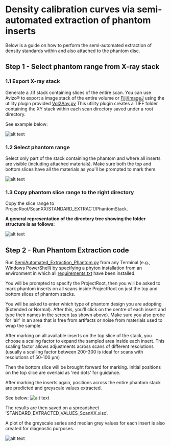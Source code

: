 # Density calibration curves via semi-automated extraction of phantom inserts

Below is a guide on how to perform the semi-automated extraction of density standards within and also attached to the phantom disc.

## Step 1 - Select phantom range from X-ray stack 

### 1.1 Export X-ray stack
Generate a .tif stack containing slices of the entire scan. You can use Avizo® to export a image stack of the entire volume or 
[Fiji/ImageJ](https://imagej.net/software/fiji/) using the utility plugin provided [Vol2Any.py](https://github.com/LeoBertiniNHM/CoralMethodsPaper/blob/main/Vol_2Any_LEO.py)
This utility plugin creates a TIFF folder containing the XY stack within each scan directory saved under a root directory. 

See example below:

![alt text](https://github.com/LeoBertiniNHM/CoralMethodsPaper/blob/main/PhantomExtraction/GIFs/PhantomExtract1.gif)

### 1.2 Select phantom range
Select only part of the stack containing the phantom and where all inserts are visible (including attached materials).
Make sure both the top and bottom slices have all the materials as you'll be prompted to mark them. 

![alt text](https://github.com/LeoBertiniNHM/CoralMethodsPaper/blob/main/PhantomExtraction/GIFs/PhantomExtract2.gif)


### 1.3 Copy phantom slice range to the right directory 
Copy the slice range to ProjecRoot/ScanXX/STANDARD_EXTRACT/PhantomStack. 

**A general representation of the directory tree showing the folder structure is as follows:**

![alt text](https://github.com/LeoBertiniNHM/CoralMethodsPaper/blob/main/PhantomExtraction/GIFs/DirectoryTreeExample.jpg)


## Step 2 - Run Phantom Extraction code 
 
Run [SemiAutomated_Extraction_Phantom.py](https://github.com/LeoBertiniNHM/CoralMethodsPaper/blob/main/PhantomExtraction/SemiAutomated_Extraction_Phantom.py) from any Terminal (e.g., Windows PowerShell) by
specifying a phyton installation from an environment in which all [requirements.txt](https://github.com/LeoBertiniNHM/CoralMethodsPaper/blob/main/requirements.txt) have been installed. 

You will be prompted to specify the ProjectRoot, then you will be asked to mark phantom inserts on all scans inside ProjectRoot on just the top and bottom slices of phantom stacks.

You will be asked to enter which type of phantom design you are adopting (Extended or Normal).
After this, you'll click on the centre of each insert and type their names in the screen (as shown above).
Make sure you also probe for 'air' in an area that is free from artifacts or noise from materials used to wrap the sample.

After marking on all available inserts on the top slice of the stack, you choose a scaling factor to expand the sampled area inside each insert.
This scaling factor allows adjustments across scans of different resolutions (usually a scalling factor between 200-300 is ideal for scans with resolutions of 50-100 µm)

Then the bottom slice will be brought forward for marking. Initial positions on the top slice are overlaid as 'red dots' for guidance. 

After marking the inserts again, positions across the entire phantom stack are predicted and greyscale values extracted.

See below:
![alt text](https://github.com/LeoBertiniNHM/CoralMethodsPaper/blob/main/PhantomExtraction/GIFs/PhantomExtract3.gif)

The results are then saved on a spreadsheet 'STANDARD_EXTRACTED_VALUES_ScanXX.xlsx'. 

A plot of the greyscale series and median grey values for each insert is also created for diagnostic purposes.

![alt text](https://github.com/LeoBertiniNHM/CoralMethodsPaper/blob/main/PhantomExtraction/GIFs/PhantomExtractedValuesOverlay.png)



